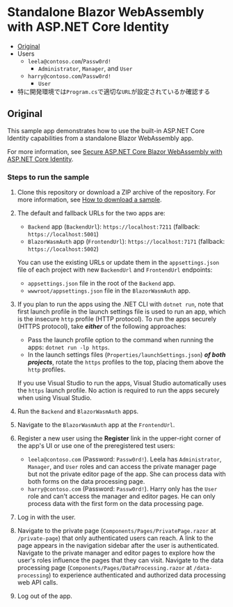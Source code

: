 # Standalone Blazor WebAssembly with ASP.NET Core Identity

- [Original](https://github.com/dotnet/blazor-samples/tree/main/8.0/BlazorWebAssemblyStandaloneWithIdentity)
- Users
   - `leela@contoso.com`/`Passw0rd!`
       - `Administrator`, `Manager`, and `User`
   - `harry@contoso.com`/`Passw0rd!`
       - `User`
- 特に開発環境では`Program.cs`で適切な`URL`が設定されているか確認する

## Original

This sample app demonstrates how to use the built-in ASP.NET Core Identity capabilities from a standalone Blazor WebAssembly app.

For more information, see [Secure ASP.NET Core Blazor WebAssembly with ASP.NET Core Identity](https://learn.microsoft.com/aspnet/core/blazor/security/webassembly/standalone-with-identity).

### Steps to run the sample

1. Clone this repository or download a ZIP archive of the repository. For more information, see [How to download a sample](https://learn.microsoft.com/aspnet/core/introduction-to-aspnet-core#how-to-download-a-sample).

1. The default and fallback URLs for the two apps are:

   * `Backend` app (`BackendUrl`): `https://localhost:7211` (fallback: `https://localhost:5001`)
   * `BlazorWasmAuth` app (`FrontendUrl`): `https://localhost:7171` (fallback: `https://localhost:5002`)

   You can use the existing URLs or update them in the `appsettings.json` file of each project with new `BackendUrl` and `FrontendUrl` endpoints:

   * `appsettings.json` file in the root of the `Backend` app.
   * `wwwroot/appsettings.json` file in the `BlazorWasmAuth` app.

1. If you plan to run the apps using the .NET CLI with `dotnet run`, note that first launch profile in the launch settings file is used to run an app, which is the insecure `http` profile (HTTP protocol). To run the apps securely (HTTPS protocol), take ***either*** of the following approaches:

   * Pass the launch profile option to the command when running the apps: `dotnet run -lp https`.
   * In the launch settings files (`Properties/launchSettings.json`) ***of both projects***, rotate the `https` profiles to the top, placing them above the `http` profiles.

   If you use Visual Studio to run the apps, Visual Studio automatically uses the `https` launch profile. No action is required to run the apps securely when using Visual Studio.

1. Run the `Backend` and `BlazorWasmAuth` apps.

1. Navigate to the `BlazorWasmAuth` app at the `FrontendUrl`.

1. Register a new user using the **Register** link in the upper-right corner of the app's UI or use one of the preregistered test users:

   * `leela@contoso.com` (Password: `Passw0rd!`). Leela has `Administrator`, `Manager`, and `User` roles and can access the private manager page but not the private editor page of the app. She can process data with both forms on the data processing page.
   * `harry@contoso.com` (Password: `Passw0rd!`). Harry only has the `User` role and can't access the manager and editor pages. He can only process data with the first form on the data processing page.

1. Log in with the user.

1. Navigate to the private page (`Components/Pages/PrivatePage.razor` at `/private-page`) that only authenticated users can reach. A link to the page appears in the navigation sidebar after the user is authenticated. Navigate to the private manager and editor pages to explore how the user's roles influence the pages that they can visit. Navigate to the data processing page (`Components/Pages/DataProcessing.razor` at `/data-processing`) to experience authenticated and authorized data processing web API calls.

1. Log out of the app.
